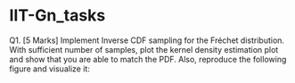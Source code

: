 # IIT-Gn_tasks
Q1. [5 Marks] Implement Inverse CDF sampling for the Fréchet distribution. With sufficient
number of samples, plot the kernel density estimation plot and show that you are able to
match the PDF. Also, reproduce the following figure and visualize it:
